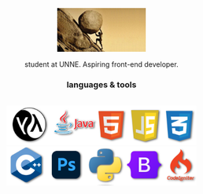 <!-- main image -->
<div align="center">
    <img src="resources/sisyphus.jpg" width="180" alt="sisyphus">
</div>

<!-- saludate -->
<div align="center">
    <p>
        student at UNNE. Aspiring front-end developer.<br>
    </p>
</div>

<!-- tools/languages -->
<h3 align="center">languages & tools</h3>
<br>
<div align="center">
    <img  height="80" src="resources/row1.1.png"><br>
    <img height="80" src="resources/row1.2.png"><br>
</div>

